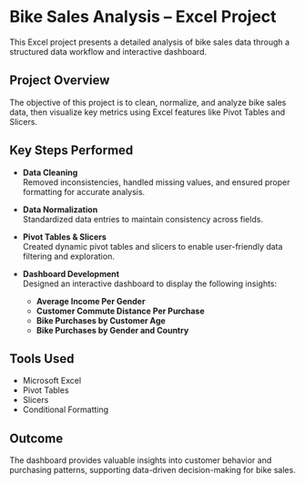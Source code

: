 #  Bike Sales Analysis – Excel Project

This Excel project presents a detailed analysis of bike sales data through a structured data workflow and interactive dashboard.

##  Project Overview

The objective of this project is to clean, normalize, and analyze bike sales data, then visualize key metrics using Excel features like Pivot Tables and Slicers.

##  Key Steps Performed

- **Data Cleaning**  
  Removed inconsistencies, handled missing values, and ensured proper formatting for accurate analysis.

- **Data Normalization**  
  Standardized data entries to maintain consistency across fields.

- **Pivot Tables & Slicers**  
  Created dynamic pivot tables and slicers to enable user-friendly data filtering and exploration.

- **Dashboard Development**  
  Designed an interactive dashboard to display the following insights:
  -  **Average Income Per Gender**
  -  **Customer Commute Distance Per Purchase**
  -  **Bike Purchases by Customer Age**
  -  **Bike Purchases by Gender and Country**

## Tools Used

- Microsoft Excel
- Pivot Tables
- Slicers
- Conditional Formatting

## Outcome

The dashboard provides valuable insights into customer behavior and purchasing patterns, supporting data-driven decision-making for bike sales.

